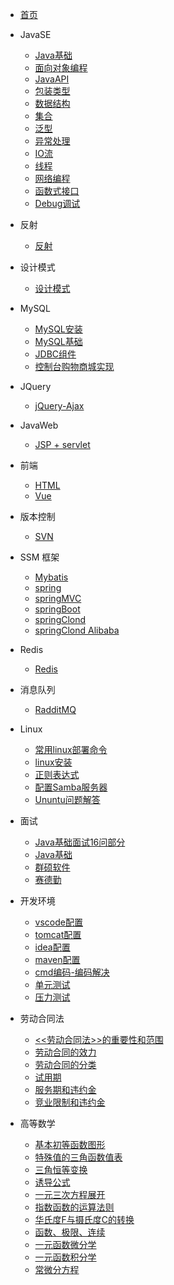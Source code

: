 * [首页](/README.md)

* JavaSE
    * [Java基础](JavaSE/Java基础.md)
    * [面向对象编程](JavaSE/面向对象编程.md)
    * [JavaAPI](JavaSE/JavaAPI.md)
    * [包装类型](JavaSE/包装类型.md)
    * [数据结构](JavaSE/数据结构.md)
    * [集合](JavaSE/集合.md)
    * [泛型](JavaSE/泛型.md)
    * [异常处理](JavaSE/异常处理.md)
    * [IO流](JavaSE/IO流.md)
    * [线程](JavaSE/线程.md)
    * [网络编程](JavaSE/网络编程.md)
    * [函数式接口](JavaSE/函数式接口.md)
    * [Debug调试](JavaSE/Debug.md)

* 反射
    * [反射](反射/反射.md)
    
* 设计模式
    * [设计模式](设计模式/设计模式.md)

* MySQL
    * [MySQL安装](MySQL/MySql安装.md)
    * [MySQL基础](MySQL/MySQL基础.md)
    * [JDBC组件](MySQL/JDBC组件.md)
    * [控制台购物商城实现](MySQL/购物商城.md)
    
* JQuery
    * [jQuery-Ajax](jQuery/Ajax.md)

* JavaWeb
    * [JSP + servlet](JavaWeb/jsp_servlet.md)

* 前端
    * [HTML](前端/HTML.md)
    * [Vue](前端/vue.md)
    
* 版本控制
    * [SVN](版本控制/SVN.md)
    
* SSM 框架
    * [Mybatis](SSM框架/mybatis.md)
    * [spring](SSM框架/spring.md)
    * [springMVC](SSM框架/springMVC.md)
    * [springBoot](SSM框架/springBoot.md)
    * [springClond](SSM框架/springclond.md)
    * [springClond Alibaba](SSM框架/springClond%20Alibaba.md)
    
* Redis
    * [Redis](Redis/redis.md)
    
* 消息队列
    * [RadditMQ](消息队列/rabbitMQ.md)

* Linux
 	* [常用linux部署命令](linux/常用linux命令.md)
    * [linux安装](linux/linux安装.md)
    * [正则表达式](linux/正则表达式.md)
    * [配置Samba服务器](linux/samba服务器.md)
    * [Ununtu问题解答](linux/ubuntu问题解答.md)
    
* 面试
    * [Java基础面试16问部分](面试/面试题.md)
    * [Java基础](面试/Java基础.md)
    * [群硕软件](面试/群硕软件.md)
    * [赛德勤](面试/赛德勤.md)

* 开发环境
    * [vscode配置](开发环境/vscode.md)
    * [tomcat配置](开发环境/Tomcat配置.md)
    * [idea配置](开发环境/IDEA配置.md)
    * [maven配置](开发环境/maven配置.md)
    * [cmd编码-编码解决](开发环境/cmd编码-编码解决.md.md)
    * [单元测试](开发环境/单元测试.md)
    * [压力测试](开发环境/压力测试.md) 

* 劳动合同法
    * [<<劳动合同法>>的重要性和范围](劳动合同法/《劳动合同法》的重要性和范围.md)
    * [劳动合同的效力](劳动合同法/劳动合同的效力.md)
    * [劳动合同的分类](劳动合同法/劳动合同的分类.md)
    * [试用期](劳动合同法/试用期.md)
    * [服务期和违约金](劳动合同法/服务期和违约金.md)
    * [竞业限制和违约金](劳动合同法/竞业限制和违约金.md)
    
* 高等数学
    * [基本初等函数图形](高等数学/基本初等函数图形.md)
    * [特殊值的三角函数值表](高等数学/特殊值的三角函数值表.md)
    * [三角恒等变换](高等数学/三角恒等变换.md)
    * [诱导公式](高等数学/诱导公式.md)
    * [一元三次方程展开](高等数学/一元三次方程展开.md)
    * [指数函数的运算法则](高等数学/指数函数的运算法则.md)
    * [华氏度F与摄氏度C的转换](高等数学/华氏度F与摄氏度C的转换.md)
    * [函数、极限、连续](高等数学/函数、极限、连续.md)
    * [一元函数微分学](高等数学/一元函数微分学.md)
    * [一元函数积分学](高等数学/一元函数积分学.md)
    * [常微分方程](高等数学/常微分方程.md)

